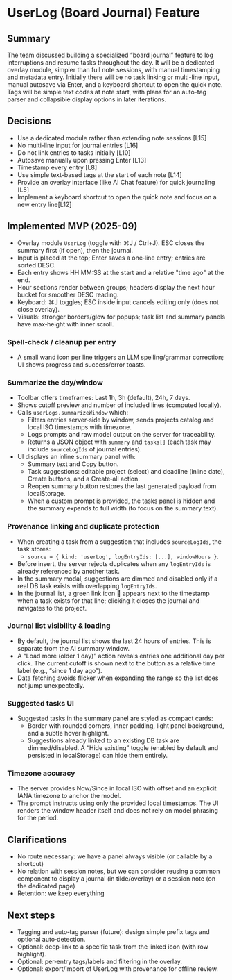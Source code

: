 # UserLog (Board Journal) Feature

## Summary

The team discussed building a specialized “board journal” feature to log interruptions and resume tasks throughout the day. It will be a dedicated overlay module, simpler than full note sessions, with manual timestamping and metadata entry. Initially there will be no task linking or multi-line input, manual autosave via Enter, and a keyboard shortcut to open the quick note. Tags will be simple text codes at note start, with plans for an auto-tag parser and collapsible display options in later iterations.

## Decisions

- Use a dedicated module rather than extending note sessions [L15]
- No multi-line input for journal entries [L16]
- Do not link entries to tasks initially [L10]
- Autosave manually upon pressing Enter [L13]
- Timestamp every entry [L8]
- Use simple text-based tags at the start of each note [L14]
- Provide an overlay interface (like AI Chat feature) for quick journaling [L5]
- Implement a keyboard shortcut to open the quick note and focus on a new entry line[L12]

## Implemented MVP (2025-09)

- Overlay module `UserLog` (toggle with ⌘J / Ctrl+J). ESC closes the summary first (if open), then the journal.
- Input is placed at the top; Enter saves a one‑line entry; entries are sorted DESC.
- Each entry shows HH:MM:SS at the start and a relative "time ago" at the end.
- Hour sections render between groups; headers display the next hour bucket for smoother DESC reading.
- Keyboard: ⌘J toggles; ESC inside input cancels editing only (does not close overlay).
- Visuals: stronger borders/glow for popups; task list and summary panels have max‑height with inner scroll.

### Spell‑check / cleanup per entry
- A small wand icon per line triggers an LLM spelling/grammar correction; UI shows progress and success/error toasts.

### Summarize the day/window
- Toolbar offers timeframes: Last 1h, 3h (default), 24h, 7 days.
- Shows cutoff preview and number of included lines (computed locally).
- Calls `userLogs.summarizeWindow` which:
  - Filters entries server‑side by window, sends projects catalog and local ISO timestamps with timezone.
  - Logs prompts and raw model output on the server for traceability.
  - Returns a JSON object with `summary` and `tasks[]` (each task may include `sourceLogIds` of journal entries).
- UI displays an inline summary panel with:
  - Summary text and Copy button.
  - Task suggestions: editable project (select) and deadline (inline date), Create buttons, and a Create‑all action.
  - Reopen summary button restores the last generated payload from localStorage.
  - When a custom prompt is provided, the tasks panel is hidden and the summary expands to full width (to focus on the summary text).

### Provenance linking and duplicate protection
- When creating a task from a suggestion that includes `sourceLogIds`, the task stores:
  - `source = { kind: 'userLog', logEntryIds: [...], windowHours }`.
- Before insert, the server rejects duplicates when any `logEntryIds` is already referenced by another task.
- In the summary modal, suggestions are dimmed and disabled only if a real DB task exists with overlapping `logEntryIds`.
- In the journal list, a green link icon 🔗 appears next to the timestamp when a task exists for that line; clicking it closes the journal and navigates to the project.

### Journal list visibility & loading
- By default, the journal list shows the last 24 hours of entries. This is separate from the AI summary window.
- A “Load more (older 1 day)” action reveals entries one additional day per click. The current cutoff is shown next to the button as a relative time label (e.g., “since 1 day ago”).
- Data fetching avoids flicker when expanding the range so the list does not jump unexpectedly.

### Suggested tasks UI
- Suggested tasks in the summary panel are styled as compact cards:
  - Border with rounded corners, inner padding, light panel background, and a subtle hover highlight.
  - Suggestions already linked to an existing DB task are dimmed/disabled. A “Hide existing” toggle (enabled by default and persisted in localStorage) can hide them entirely.

### Timezone accuracy
- The server provides Now/Since in local ISO with offset and an explicit IANA timezone to anchor the model.
- The prompt instructs using only the provided local timestamps. The UI renders the window header itself and does not rely on model phrasing for the period.

## Clarifications

- No route necessary: we have a panel always visible (or callable by a shortcut)
- No relation with session notes, but we can consider reusing a common component to display a journal (in tilde/overlay) or a session note (on the dedicated page)
- Retention: we keep everything

## Next steps

- Tagging and auto‑tag parser (future): design simple prefix tags and optional auto‑detection.
- Optional: deep‑link to a specific task from the linked icon (with row highlight).
- Optional: per‑entry tags/labels and filtering in the overlay.
- Optional: export/import of UserLog with provenance for offline review.
